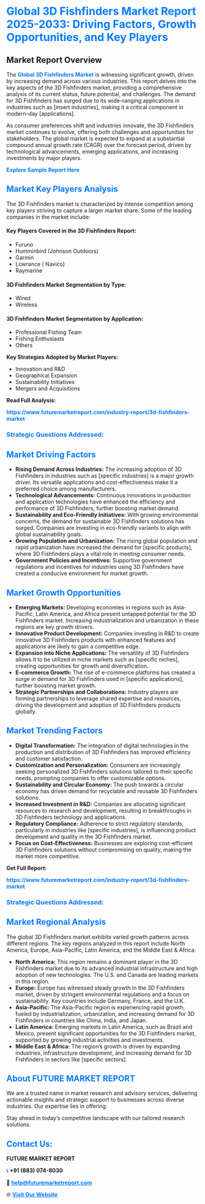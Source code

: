 <h1 style="color: #007BFF;">Global 3D Fishfinders Market Report 2025-2033: Driving Factors, Growth Opportunities, and Key Players</h1>

<section id="overview">
<h2>Market Report Overview</h2>
<p>The <a href="https://www.futuremarketreport.com/industry-report/3d-fishfinders-market" style="color: #007BFF; text-decoration: none;"><strong>Global 3D Fishfinders Market</strong></a> is witnessing significant growth, driven by increasing demand across various industries. This report delves into the key aspects of the 3D Fishfinders market, providing a comprehensive analysis of its current status, future potential, and challenges. The demand for 3D Fishfinders has surged due to its wide-ranging applications in industries such as [insert industries], making it a critical component in modern-day [applications].</p>
<p>As consumer preferences shift and industries innovate, the 3D Fishfinders market continues to evolve, offering both challenges and opportunities for stakeholders. The global market is expected to expand at a substantial compound annual growth rate (CAGR) over the forecast period, driven by technological advancements, emerging applications, and increasing investments by major players.</p>
</section>

<section id="overview">
<p><a href="https://www.futuremarketreport.com/request-sample/reportId=81988" style="color: #007BFF; text-decoration: none;"><strong>Explore Sample Report Here</strong></a></p>
</section>

<section id="key-players">
<h2 style="color: #007BFF;">Market Key Players Analysis</h2>
<p>The 3D Fishfinders market is characterized by intense competition among key players striving to capture a larger market share. Some of the leading companies in the market include:</p>
<h4>Key Players Covered in the 3D Fishfinders Report:</h4>
<ul><li>Furuno</li><li>Humminbird (Johnson Outdoors)</li><li>Garmin</li><li>Lowrance ( Navico)</li><li>Raymarine</li></ul>
<h4>3D Fishfinders Market Segmentation by Type:</h4>
<ul><li>Wired</li><li>Wireless</li></ul>

<h4>3D Fishfinders Market Segmentation by Application:</h4>
<ul><li>Professional Fishing Team</li><li>Fishing Enthusiasts</li><li>Others</li></ul>
<p><strong>Key Strategies Adopted by Market Players:</strong></p>
<ul>
<li>Innovation and R&D</li>
<li>Geographical Expansion</li>
<li>Sustainability Initiatives</li>
<li>Mergers and Acquisitions</li>
</ul>
</section>

<section>
<p><strong>Read Full Analysis: </strong></p><a href="https://www.futuremarketreport.com/industry-report/3d-fishfinders-market" style="color: #007BFF; text-decoration: none;"><strong>https://www.futuremarketreport.com/industry-report/3d-fishfinders-market</strong></a>
<h3 style="color: #007BFF;">Strategic Questions Addressed:</h3>
</section>

<section id="driving-factors">
<h2 style="color: #007BFF;">Market Driving Factors</h2>
<ul>
<li><strong>Rising Demand Across Industries:</strong> The increasing adoption of 3D Fishfinders in industries such as [specific industries] is a major growth driver. Its versatile applications and cost-effectiveness make it a preferred choice among manufacturers.</li>
<li><strong>Technological Advancements:</strong> Continuous innovations in production and application technologies have enhanced the efficiency and performance of 3D Fishfinders, further boosting market demand.</li>
<li><strong>Sustainability and Eco-Friendly Initiatives:</strong> With growing environmental concerns, the demand for sustainable 3D Fishfinders solutions has surged. Companies are investing in eco-friendly variants to align with global sustainability goals.</li>
<li><strong>Growing Population and Urbanization:</strong> The rising global population and rapid urbanization have increased the demand for [specific products], where 3D Fishfinders plays a vital role in meeting consumer needs.</li>
<li><strong>Government Policies and Incentives:</strong> Supportive government regulations and incentives for industries using 3D Fishfinders have created a conducive environment for market growth.</li>
</ul>
</section>

<section id="growth-opportunities">
<h2 style="color: #007BFF;">Market Growth Opportunities</h2>
<ul>
<li><strong>Emerging Markets:</strong> Developing economies in regions such as Asia-Pacific, Latin America, and Africa present untapped potential for the 3D Fishfinders market. Increasing industrialization and urbanization in these regions are key growth drivers.</li>
<li><strong>Innovative Product Development:</strong> Companies investing in R&D to create innovative 3D Fishfinders products with enhanced features and applications are likely to gain a competitive edge.</li>
<li><strong>Expansion into Niche Applications:</strong> The versatility of 3D Fishfinders allows it to be utilized in niche markets such as [specific niches], creating opportunities for growth and diversification.</li>
<li><strong>E-commerce Growth:</strong> The rise of e-commerce platforms has created a surge in demand for 3D Fishfinders used in [specific applications], further boosting market growth.</li>
<li><strong>Strategic Partnerships and Collaborations:</strong> Industry players are forming partnerships to leverage shared expertise and resources, driving the development and adoption of 3D Fishfinders products globally.</li>
</ul>
</section>

<section id="trending-factors">
<h2 style="color: #007BFF;">Market Trending Factors</h2>
<ul>
<li><strong>Digital Transformation:</strong> The integration of digital technologies in the production and distribution of 3D Fishfinders has improved efficiency and customer satisfaction.</li>
<li><strong>Customization and Personalization:</strong> Consumers are increasingly seeking personalized 3D Fishfinders solutions tailored to their specific needs, prompting companies to offer customizable options.</li>
<li><strong>Sustainability and Circular Economy:</strong> The push towards a circular economy has driven demand for recyclable and reusable 3D Fishfinders solutions.</li>
<li><strong>Increased Investment in R&D:</strong> Companies are allocating significant resources to research and development, resulting in breakthroughs in 3D Fishfinders technology and applications.</li>
<li><strong>Regulatory Compliance:</strong> Adherence to strict regulatory standards, particularly in industries like [specific industries], is influencing product development and quality in the 3D Fishfinders market.</li>
<li><strong>Focus on Cost-Effectiveness:</strong> Businesses are exploring cost-efficient 3D Fishfinders solutions without compromising on quality, making the market more competitive.</li>
</ul>
</section>

<section>
<p><strong>Get Full Report: </strong></p><a href="https://www.futuremarketreport.com/industry-report/3d-fishfinders-market" style="color: #007BFF; text-decoration: none;"><strong>https://www.futuremarketreport.com/industry-report/3d-fishfinders-market</strong></a>
<h3 style="color: #007BFF;">Strategic Questions Addressed:</h3>
</section>


<section id="regional-analysis">
<h2 style="color: #007BFF;">Market Regional Analysis</h2>
<p>The global 3D Fishfinders market exhibits varied growth patterns across different regions. The key regions analyzed in this report include North America, Europe, Asia-Pacific, Latin America, and the Middle East & Africa:</p>
<ul>
<li><strong>North America:</strong> This region remains a dominant player in the 3D Fishfinders market due to its advanced industrial infrastructure and high adoption of new technologies. The U.S. and Canada are leading markets in this region.</li>
<li><strong>Europe:</strong> Europe has witnessed steady growth in the 3D Fishfinders market, driven by stringent environmental regulations and a focus on sustainability. Key countries include Germany, France, and the U.K.</li>
<li><strong>Asia-Pacific:</strong> The Asia-Pacific region is experiencing rapid growth, fueled by industrialization, urbanization, and increasing demand for 3D Fishfinders in countries like China, India, and Japan.</li>
<li><strong>Latin America:</strong> Emerging markets in Latin America, such as Brazil and Mexico, present significant opportunities for the 3D Fishfinders market, supported by growing industrial activities and investments.</li>
<li><strong>Middle East & Africa:</strong> The region’s growth is driven by expanding industries, infrastructure development, and increasing demand for 3D Fishfinders in sectors like [specific sectors].</li>
</ul>
</section>

<footer>
<h2 style="color: #007BFF;">About FUTURE MARKET REPORT</h2>
<p>We are a trusted name in market research and advisory services, delivering actionable insights and strategic support to businesses across diverse industries. Our expertise lies in offering:</p>

<p>Stay ahead in today’s competitive landscape with our tailored research solutions.</p>

<h2 style="color: #007BFF;">Contact Us:</h2>
<p><strong>FUTURE MARKET REPORT</strong></p>
<p>📞 <strong>+91 (883) 074-8030</strong></p>
<p>📧 <strong><a href="mailto:help@futuremarketreport.com" style="color: #007BFF;">help@futuremarketreport.com</a></strong></p>
<p>🌐 <strong><a href="https://www.futuremarketreport.com/" style="color: #007BFF;">Visit Our Website</a></strong></p>
</footer>